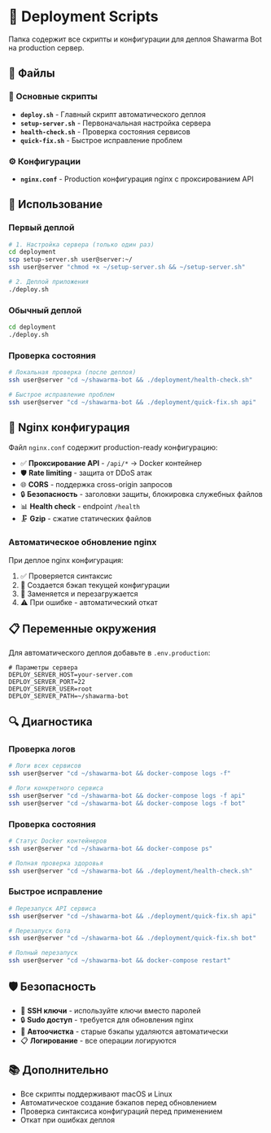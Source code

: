 # 🚀 Deployment Scripts

Папка содержит все скрипты и конфигурации для деплоя Shawarma Bot на production сервер.

## 📁 Файлы

### 🔧 Основные скрипты

- **`deploy.sh`** - Главный скрипт автоматического деплоя
- **`setup-server.sh`** - Первоначальная настройка сервера
- **`health-check.sh`** - Проверка состояния сервисов
- **`quick-fix.sh`** - Быстрое исправление проблем

### ⚙️ Конфигурации

- **`nginx.conf`** - Production конфигурация nginx с проксированием API

## 🚀 Использование

### Первый деплой

```bash
# 1. Настройка сервера (только один раз)
cd deployment
scp setup-server.sh user@server:~/
ssh user@server "chmod +x ~/setup-server.sh && ~/setup-server.sh"

# 2. Деплой приложения
./deploy.sh
```

### Обычный деплой

```bash
cd deployment
./deploy.sh
```

### Проверка состояния

```bash
# Локальная проверка (после деплоя)
ssh user@server "cd ~/shawarma-bot && ./deployment/health-check.sh"

# Быстрое исправление проблем
ssh user@server "cd ~/shawarma-bot && ./deployment/quick-fix.sh api"
```

## 🔧 Nginx конфигурация

Файл `nginx.conf` содержит production-ready конфигурацию:

- ✅ **Проксирование API** - `/api/*` → Docker контейнер
- 🛡️ **Rate limiting** - защита от DDoS атак
- 🌐 **CORS** - поддержка cross-origin запросов
- 🔒 **Безопасность** - заголовки защиты, блокировка служебных файлов
- 📊 **Health check** - endpoint `/health`
- 🗜️ **Gzip** - сжатие статических файлов

### Автоматическое обновление nginx

При деплое nginx конфигурация:

1. ✅ Проверяется синтаксис
2. 💾 Создается бэкап текущей конфигурации
3. 🔄 Заменяется и перезагружается
4. ⚠️ При ошибке - автоматический откат

## 📋 Переменные окружения

Для автоматического деплоя добавьте в `.env.production`:

```env
# Параметры сервера
DEPLOY_SERVER_HOST=your-server.com
DEPLOY_SERVER_PORT=22
DEPLOY_SERVER_USER=root
DEPLOY_SERVER_PATH=~/shawarma-bot
```

## 🔍 Диагностика

### Проверка логов

```bash
# Логи всех сервисов
ssh user@server "cd ~/shawarma-bot && docker-compose logs -f"

# Логи конкретного сервиса
ssh user@server "cd ~/shawarma-bot && docker-compose logs -f api"
ssh user@server "cd ~/shawarma-bot && docker-compose logs -f bot"
```

### Проверка состояния

```bash
# Статус Docker контейнеров
ssh user@server "cd ~/shawarma-bot && docker-compose ps"

# Полная проверка здоровья
ssh user@server "cd ~/shawarma-bot && ./deployment/health-check.sh"
```

### Быстрое исправление

```bash
# Перезапуск API сервиса
ssh user@server "cd ~/shawarma-bot && ./deployment/quick-fix.sh api"

# Перезапуск бота
ssh user@server "cd ~/shawarma-bot && ./deployment/quick-fix.sh bot"

# Полный перезапуск
ssh user@server "cd ~/shawarma-bot && docker-compose restart"
```

## 🛡️ Безопасность

- 🔐 **SSH ключи** - используйте ключи вместо паролей
- 🔒 **Sudo доступ** - требуется для обновления nginx
- 🧹 **Автоочистка** - старые бэкапы удаляются автоматически
- 📋 **Логирование** - все операции логируются

## 📚 Дополнительно

- Все скрипты поддерживают macOS и Linux
- Автоматическое создание бэкапов перед обновлением
- Проверка синтаксиса конфигураций перед применением
- Откат при ошибках деплоя
